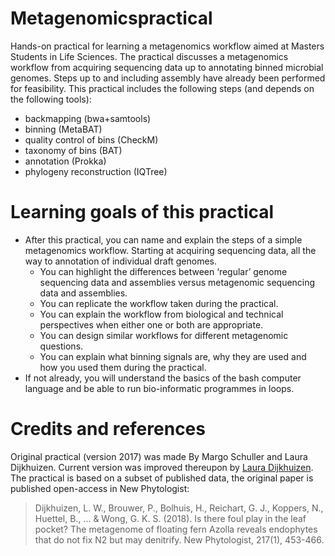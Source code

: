# Metagenomicspractical
Hands-on practical for learning a metagenomics workflow aimed at Masters Students in Life Sciences. 
The practical discusses a metagenomics workflow from acquiring sequencing data up to annotating binned microbial genomes. Steps up to and including assembly have already been performed for feasibility. This practical includes the following steps (and depends on the following tools):
* backmapping (bwa+samtools)
* binning (MetaBAT)
* quality control of bins (CheckM)
* taxonomy of bins (BAT)
* annotation (Prokka)
* phylogeny reconstruction (IQTree)

# Learning goals of this practical
* After this practical, you can name and explain the steps of a simple metagenomics workflow. Starting at acquiring sequencing data, all the way to annotation of individual draft genomes.
  * You can highlight the differences between ‘regular’ genome sequencing data and assemblies versus metagenomic sequencing data and assemblies.
  * You can replicate the workflow taken during the practical.
  * You can explain the workflow from biological and technical perspectives when either one or both are appropriate. 
  * You can design similar workflows for different metagenomic questions.
  * You can explain what binning signals are, why they are used and how you used them during the practical.
* If not already, you will understand the basics of the bash computer language and be able to run bio-informatic programmes in loops.

# Credits and references
Original practical (version 2017) was made By Margo Schuller and Laura Dijkhuizen. Current version was improved thereupon by [Laura Dijkhuizen](https://www.uu.nl/medewerkers/LWDijkhuizen). The practical is based on a subset of published data, the original paper is published open-access in New Phytologist: 
>Dijkhuizen, L. W., Brouwer, P., Bolhuis, H., Reichart, G. J., Koppers, N., Huettel, B., ... & Wong, G. K. S. (2018). Is there foul play in the leaf pocket? The metagenome of floating fern Azolla reveals endophytes that do not fix N2 but may denitrify. New Phytologist, 217(1), 453-466.
